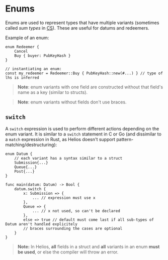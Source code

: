 # Enums

Enums are used to represent types that have multiple variants (sometimes called *sum types* in [CS](https://en.wikipedia.org/wiki/Computer_science)). These are useful for datums and redeemers.

Example of an enum:

```helios
enum Redeemer {
	Cancel
	Buy { buyer: PubKeyHash }
}

// instantiating an enum:
const my_redeemer = Redeemer::Buy { PubKeyHash::new(#...) } // type of lhs is inferred
```

> **Note**: enum variants with one field are constructed without that field's name as a key (similar to structs).

> **Note**: enum variants without fields don't use braces.

## `switch`

A `switch` expression is used to perform different actions depending on the enum variant. It is similar to a `switch` statement in C or Go (and dissimilar to a `match` expression in Rust, as Helios doesn't support pattern-matching/destructuring):

```helios
enum Datum {
	// each variant has a syntax similar to a struct
    Submission{...} 
    Queue{...}
    Post{...}
}

func main(datum: Datum) -> Bool {
	datum.switch {
		x: Submission => { 
			... // expression must use x
		},
		Queue => {
			... // x not used, so can't be declared
		},
		else => true // default must come last if all sub-types of Datum aren't handled explicitely
		// braces surrounding the cases are optional
	}
}
```

> **Note:** In Helios, **all** fields in a struct and **all** variants in an enum **must be used**,
or else the compiler will throw an error.
